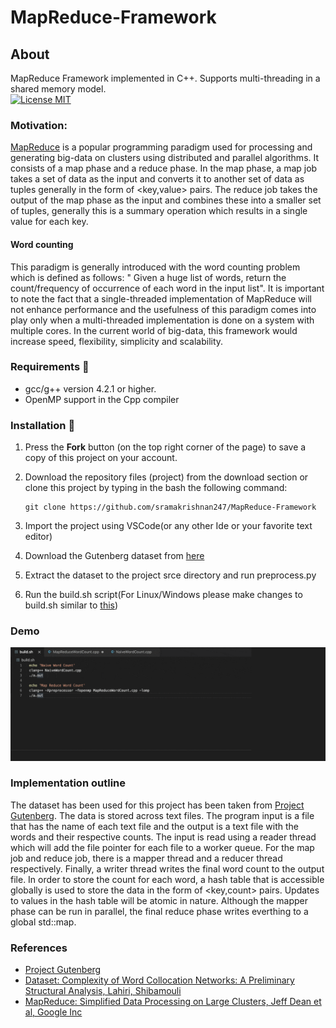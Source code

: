 # MapReduce-Framework

## About
MapReduce Framework implemented in C++. Supports multi-threading in a shared memory model.<br>
[![License MIT](https://img.shields.io/badge/license-MIT-blue.svg)](LICENSE)

### Motivation:
[MapReduce](https://en.wikipedia.org/wiki/MapReduce) is a popular programming paradigm used for processing and generating big-data
on clusters using distributed and parallel algorithms. It consists of a map phase and a reduce
phase. In the map phase, a map job takes a set of data as the input and converts it to another
set of data as tuples generally in the form of <key,value> pairs. The reduce job takes the output
of the map phase as the input and combines these into a smaller set of tuples, generally this is
a summary operation which results in a single value for each key. 
#### Word counting
This paradigm is generally introduced with the word counting problem which is defined as follows: " Given a huge list of
words, return the count/frequency of occurrence of each word in the input list". It is important to
note the fact that a single-threaded implementation of MapReduce will not enhance
performance and the usefulness of this paradigm comes into play only when a multi-threaded
implementation is done on a system with multiple cores. In the current world of big-data, this
framework would increase speed, flexibility, simplicity and scalability.

### Requirements 🔧
* gcc/g++ version 4.2.1 or higher.
* OpenMP support in the Cpp compiler

### Installation 🔌
1. Press the **Fork** button (on the top right corner of the page) to save a copy of this project on your account.

2. Download the repository files (project) from the download section or clone this project by typing in the bash the following command:

       git clone https://github.com/sramakrishnan247/MapReduce-Framework
3. Import the project using VSCode(or any other Ide or your favorite text editor)
4. Download the Gutenberg dataset from [here](https://web.eecs.umich.edu/~lahiri/gutenberg_dataset.html)
5. Extract the dataset to the project srce directory and run preprocess.py
6. Run the build.sh script(For Linux/Windows please make changes to build.sh similar to [this](https://stackoverflow.com/questions/12002304/how-to-compile-openmp-using-g)) 

### Demo
![Demo](https://github.com/sramakrishnan247/MapReduce-Framework/blob/main/execution.gif)

### Implementation outline
The dataset has been used for this project has been taken from [Project Gutenberg](http://www.gutenberg.org/).  The data is stored across text files. The program input is a file that has the name of each text file and the output is a text file with the words and their respective counts. The input is read using a reader thread which will add the file pointer for each file to a worker queue. For the map job and reduce job, there is a mapper thread and a reducer thread respectively. Finally, a writer thread writes the final word count to the output file. In order to store the count for each word, a hash table that is accessible globally is used to store the data in the form of <key,count> pairs. Updates to values in the hash table will be atomic in nature. Although the mapper phase can be run in parallel, the final reduce phase writes everthing to a global std::map.


### References
* [Project Gutenberg](http://www.gutenberg.org/)
* [Dataset: Complexity of Word Collocation Networks: A Preliminary Structural Analysis, Lahiri, Shibamouli](https://web.eecs.umich.edu/~lahiri/gutenberg_dataset.html)
* [MapReduce: Simplified Data Processing on Large Clusters, Jeff Dean et al, Google Inc](https://research.google/pubs/pub62/)
